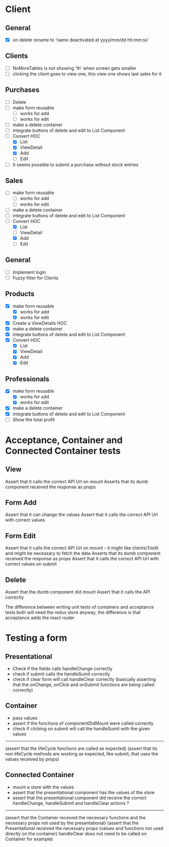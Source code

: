 # Client
## General
+ [X] on delete rename to 'name deactivated at yyyy/mm/dd hh:mm:ss'

## Clients
+ [ ] NoMoreTables is not showing 'th' when screen gets smaller
+ [ ] clicking the client goes to view one, this view one shows last sales for it

## Purchases
+ [ ] Delete
+ [ ] make form reusable
  + [ ] works for add
  + [ ] works for edit
+ [ ] make a delete container
+ [ ] integrate buttons of delete and edit to List Component
+ [ ] Convert HOC
  + [X] List
  + [X] ViewDetail
  + [X] Add
  + [ ] Edit
+ [ ] It seems possible to submit a purchase without stock entries

## Sales
+ [ ] make form reusable
  + [ ] works for add
  + [ ] works for edit
+ [ ] make a delete container
+ [ ] integrate buttons of delete and edit to List Component
+ [ ] Convert HOC
  + [X] List
  + [ ] ViewDetail
  + [X] Add
  + [ ] Edit

## General
+ [ ] Implement login
+ [ ] Fuzzy filter for Clients

## Products
+ [X] make form reusable
  + [X] works for add
  + [X] works for edit
+ [X] Create a ViewDetails HOC
+ [X] make a delete container
+ [X] integrate buttons of delete and edit to List Component
+ [X] Convert HOC
  + [X] List
  + [X] ViewDetail
  + [X] Add
  + [X] Edit

## Professionals
+ [X] make form reusable
  + [X] works for add
  + [X] works for edit
+ [X] make a delete container
+ [X] integrate buttons of delete and edit to List Component
+ [ ] Show the total profit

# Acceptance, Container and Connected Container tests

## View 
Assert that it calls the correct API Url on mount
Asserts that its dumb component received the response as props

## Form Add 
Assert that it can change the values
Assert that it calls the correct API Url with correct values

## Form Edit
Assert that it calls the correct API Url on mount - it might like clients/1/edit and might be necessary to fetch the data
Asserts that its dumb component received the response as props
Assert that it calls the correct API Url with correct values on submit

## Delete
Assert that the dumb component did mount
Assert that it calls the API correctly

The difference between writing unit tests of containers and acceptance tests
both will need the redux store anyway, the difference is that acceptance adds the react router


# Testing a form 
## Presentational
  - Check if the fields calls handleChange correctly
  - check if submit calls the handleSumit correctly
  - check if clear form will call handleClear correctly
  (basically asserting that the onChange, onClick and onSubmit functions are being called correctly)
## Container
  - pass values
  - assert if the functions of componentDidMount were called correctly
  - check if clicking on submit will call the handleSumit with the given values
  ---
  (assert that the lifeCycle functions are called as expected)
  (assert that its non lifeCycle methods are working as expected, like submit, that uses the values received by props)
## Connected Container
  - mount a store with the values
  - assert that the presentational component has the values of the store
  - assert that the presentational component did receive the correct handleChange, handleSubmit and handleClear actions ?
  ---
  (assert that the Container received the necessary functions and the necessary props not used by the presentational)
  (assert that the Presentational received the necessary props (values and functions not used directly on the container) handleClear does not need to be called on Container for example)
